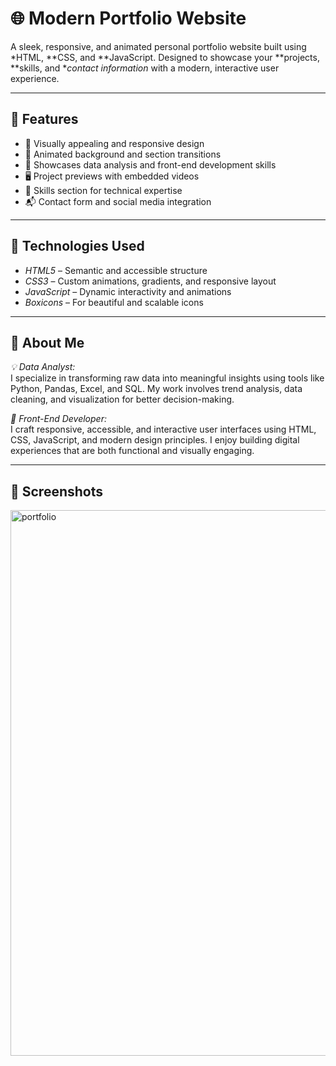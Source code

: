 # 🌐 Modern Portfolio Website

A sleek, responsive, and animated personal portfolio website built using *HTML, **CSS, and **JavaScript. Designed to showcase your **projects, **skills, and **contact information* with a modern, interactive user experience.

---

## 🚀 Features

- 🎨 Visually appealing and responsive design
- 🎥 Animated background and section transitions
- 🧠 Showcases data analysis and front-end development skills
- 🖥 Project previews with embedded videos
- 🧰 Skills section for technical expertise
- 📬 Contact form and social media integration

---

## 📁 Technologies Used

- *HTML5* – Semantic and accessible structure
- *CSS3* – Custom animations, gradients, and responsive layout
- *JavaScript* – Dynamic interactivity and animations
- *Boxicons* – For beautiful and scalable icons

---

## 🧠 About Me

*💡 Data Analyst:*  
I specialize in transforming raw data into meaningful insights using tools like Python, Pandas, Excel, and SQL. My work involves trend analysis, data cleaning, and visualization for better decision-making.

*🎨 Front-End Developer:*  
I craft responsive, accessible, and interactive user interfaces using HTML, CSS, JavaScript, and modern design principles. I enjoy building digital experiences that are both functional and visually engaging.

---

## 📸 Screenshots


<img width="1880" height="873" alt="portfolio" src="https://github.com/user-attachments/assets/68995bfc-abbc-43ec-99c6-13958a1052cb" />
